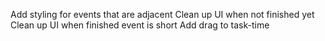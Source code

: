 Add styling for events that are adjacent
Clean up UI when not finished yet
Clean up UI when finished event is short
Add drag to task-time
